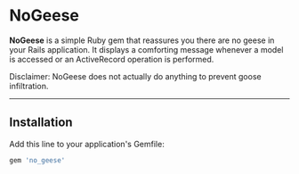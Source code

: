 # NoGeese

**NoGeese** is a simple Ruby gem that reassures you there are no geese in your Rails application. It displays a comforting message whenever a model is accessed or an ActiveRecord operation is performed.

Disclaimer: NoGeese does not actually do anything to prevent goose infiltration.

---

## Installation

Add this line to your application's Gemfile:

```ruby
gem 'no_geese'

